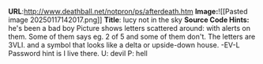 **URL**:http://www.deathball.net/notpron/ps/afterdeath.htm
**Image:**![[Pasted image 20250117142017.png]]
**Title**: lucy not in the sky
**Source Code Hints:** he's been a bad boy
Picture shows letters scattered around: with alerts on them. Some of them says eg. 2 of 5 and some of them don't. The letters are 3VLI. and a symbol that looks like a delta or upside-down house. 
-EV-L
Password hint is I live there.
U: devil
P: hell